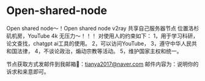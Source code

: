 # Open-shared-node
Open shared node～！Open shared node v2ray
共享自己服务器节点
位置洛杉矶机房，YouTube 4k 无压力～！！！
对使用人的约束如下：
1，用于学习科研，论文查找，chatgpt ai工具的使用。
2，可以访问YouTube，
3，遵守中华人民共和国法律，
4，不谈论政治，煽动宗教等活动。
5，维护国家主权和统一。

 节点获取方式发邮件到我邮箱📮：tianya2017@naver.com
邮件内容为：说明你的诉求和来意即可。
